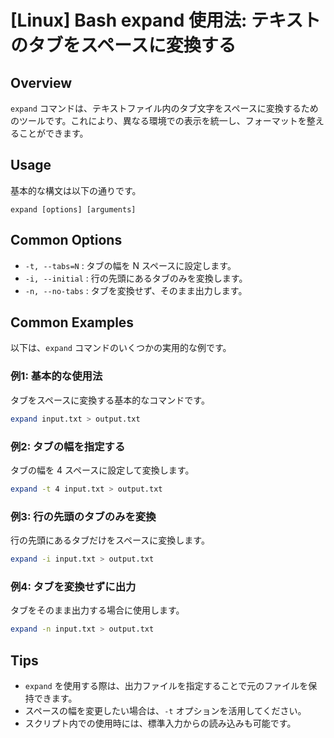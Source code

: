 # [Linux] Bash expand 使用法: テキストのタブをスペースに変換する

## Overview
`expand` コマンドは、テキストファイル内のタブ文字をスペースに変換するためのツールです。これにより、異なる環境での表示を統一し、フォーマットを整えることができます。

## Usage
基本的な構文は以下の通りです。

```
expand [options] [arguments]
```

## Common Options
- `-t, --tabs=N` : タブの幅を N スペースに設定します。
- `-i, --initial` : 行の先頭にあるタブのみを変換します。
- `-n, --no-tabs` : タブを変換せず、そのまま出力します。

## Common Examples
以下は、`expand` コマンドのいくつかの実用的な例です。

### 例1: 基本的な使用法
タブをスペースに変換する基本的なコマンドです。
```bash
expand input.txt > output.txt
```

### 例2: タブの幅を指定する
タブの幅を 4 スペースに設定して変換します。
```bash
expand -t 4 input.txt > output.txt
```

### 例3: 行の先頭のタブのみを変換
行の先頭にあるタブだけをスペースに変換します。
```bash
expand -i input.txt > output.txt
```

### 例4: タブを変換せずに出力
タブをそのまま出力する場合に使用します。
```bash
expand -n input.txt > output.txt
```

## Tips
- `expand` を使用する際は、出力ファイルを指定することで元のファイルを保持できます。
- スペースの幅を変更したい場合は、`-t` オプションを活用してください。
- スクリプト内での使用時には、標準入力からの読み込みも可能です。